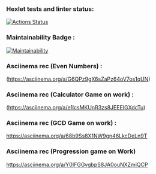 ### Hexlet tests and linter status:
[![Actions Status](https://github.com/veganxjihad/frontend-project-44/workflows/hexlet-check/badge.svg)](https://github.com/veganxjihad/frontend-project-44/actions)

### Maintainability Badge :
[![Maintainability](https://api.codeclimate.com/v1/badges/8d25e53d2cad9916a010/maintainability)](https://codeclimate.com/github/veganxjihad/frontend-project-44/maintainability)

### Asciinema rec (Even Numbers) :
(https://asciinema.org/a/G6QPz9gX6sZaPz64oV7os1qUN)

### Asciinema rec (Calculator Game on work) :
(https://asciinema.org/a/e1lcsMKUnR3zs8JEEEIGXdcTu)

###  Asciinema rec (GCD Game on work) :
https://asciinema.org/a/68b9Ss8X1NW9gn46LkcDeLn9T

### Asciinema rec (Progression game on Work)
https://asciinema.org/a/Y0IFGGvgbpS8JA0ouNXZmiQCP